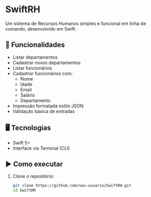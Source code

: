 # SwiftRH

Um sistema de Recursos Humanos simples e funcional em linha de comando, desenvolvido em Swift.

## 🚀 Funcionalidades

- Listar departamentos
- Cadastrar novos departamentos
- Listar funcionários
- Cadastrar funcionários com:
  - Nome
  - Idade
  - Email
  - Salário
  - Departamento
- Impressão formatada estilo JSON
- Validação básica de entradas

## 🖥️ Tecnologias

- Swift 5+
- Interface via Terminal (CLI)

## ▶️ Como executar

1. Clone o repositório:
   ```bash
   git clone https://github.com/seu-usuario/SwiftRH.git
   cd SwiftHR
   ```
